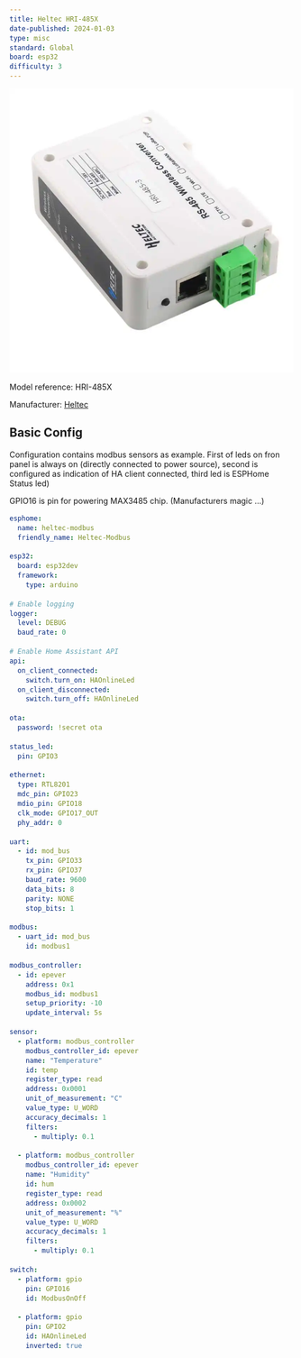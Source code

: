 ```yaml
---
title: Heltec HRI-485X
date-published: 2024-01-03
type: misc
standard: Global
board: esp32
difficulty: 3
---
```


![alt text](HeltecFront.webp "HRI-485X")

Model reference: HRI-485X

Manufacturer:
[Heltec](https://vi.aliexpress.com/item/1005005792072535.html?spm=a2g0o.productlist.main.3.7cae4ff8eSDdJB&algo_pvid=fecf356a-9467-48dc-9b02-721346b7f6ad&algo_exp_id=fecf356a-9467-48dc-9b02-721346b7f6ad-1&pdp_npi=4%40dis%21EUR%2127.64%2126.26%21%21%2129.57%21%21%402103245417043199788201496e1ef7%2112000034369167466%21sea%21SK%21168837343%21&curPageLogUid=jVcZde3gM0fm)

## Basic Config

Configuration contains modbus sensors as example. First of leds on fron panel is always on (directly connected to power
source), second is configured as indication of HA client connected, third led is ESPHome Status led)

GPIO16 is pin for powering MAX3485 chip. (Manufacturers magic ...)

```yaml
esphome:
  name: heltec-modbus
  friendly_name: Heltec-Modbus

esp32:
  board: esp32dev
  framework:
    type: arduino
  
# Enable logging
logger:
  level: DEBUG
  baud_rate: 0

# Enable Home Assistant API
api:  
  on_client_connected:
    switch.turn_on: HAOnlineLed
  on_client_disconnected:
    switch.turn_off: HAOnlineLed

ota:
  password: !secret ota

status_led:
  pin: GPIO3

ethernet:
  type: RTL8201
  mdc_pin: GPIO23
  mdio_pin: GPIO18
  clk_mode: GPIO17_OUT
  phy_addr: 0

uart:
  - id: mod_bus
    tx_pin: GPIO33
    rx_pin: GPIO37
    baud_rate: 9600
    data_bits: 8
    parity: NONE
    stop_bits: 1

modbus:
  - uart_id: mod_bus
    id: modbus1

modbus_controller:
  - id: epever
    address: 0x1
    modbus_id: modbus1
    setup_priority: -10
    update_interval: 5s

sensor:
  - platform: modbus_controller
    modbus_controller_id: epever
    name: "Temperature"
    id: temp
    register_type: read
    address: 0x0001
    unit_of_measurement: "C"
    value_type: U_WORD
    accuracy_decimals: 1
    filters:
      - multiply: 0.1

  - platform: modbus_controller
    modbus_controller_id: epever
    name: "Humidity"
    id: hum
    register_type: read
    address: 0x0002
    unit_of_measurement: "%"
    value_type: U_WORD
    accuracy_decimals: 1
    filters:
      - multiply: 0.1

switch:
  - platform: gpio
    pin: GPIO16
    id: ModbusOnOff

  - platform: gpio
    pin: GPIO2
    id: HAOnlineLed
    inverted: true
